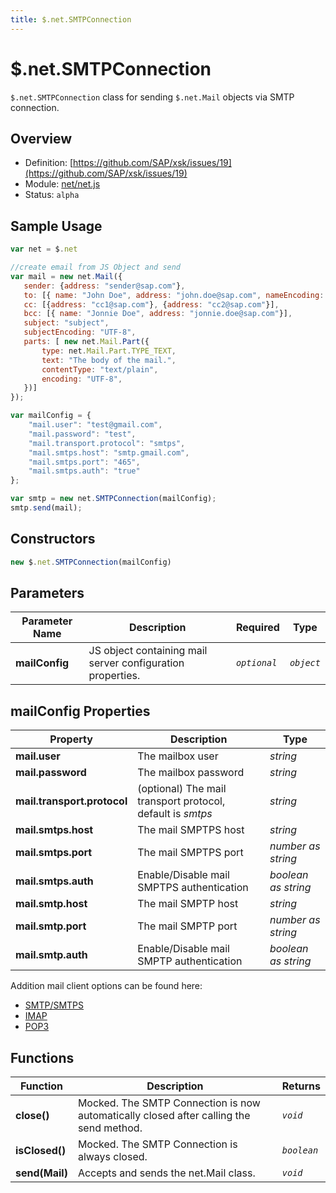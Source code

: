 ```yaml
---
title: $.net.SMTPConnection
---
```


$.net.SMTPConnection
===

`$.net.SMTPConnection` class for sending `$.net.Mail` objects via SMTP connection.

## Overview

- Definition: [https://github.com/SAP/xsk/issues/19](https://github.com/SAP/xsk/issues/19)
- Module: [net/net.js](https://github.com/SAP/xsk/tree/main/modules/api/api-xsjs/src/main/resources/META-INF/dirigible/xsk/net/net.js)
- Status: `alpha`

## Sample Usage

```javascript
var net = $.net

//create email from JS Object and send
var mail = new net.Mail({
   sender: {address: "sender@sap.com"},
   to: [{ name: "John Doe", address: "john.doe@sap.com", nameEncoding: "US-ASCII"}, {name: "Jane Doe", address: "jane.doe@sap.com"}],
   cc: [{address: "cc1@sap.com"}, {address: "cc2@sap.com"}],
   bcc: [{ name: "Jonnie Doe", address: "jonnie.doe@sap.com"}],
   subject: "subject",
   subjectEncoding: "UTF-8",
   parts: [ new net.Mail.Part({
       type: net.Mail.Part.TYPE_TEXT,
       text: "The body of the mail.",
       contentType: "text/plain",
       encoding: "UTF-8",
   })]
});

var mailConfig = {
    "mail.user": "test@gmail.com",
    "mail.password": "test",
    "mail.transport.protocol": "smtps",
    "mail.smtps.host": "smtp.gmail.com",
    "mail.smtps.port": "465",
    "mail.smtps.auth": "true"
};

var smtp = new net.SMTPConnection(mailConfig);
smtp.send(mail);
```
## Constructors

```javascript
new $.net.SMTPConnection(mailConfig)
```

## Parameters

| Parameter Name | Description                                                                                                                                                     | Required     | Type       |
|----------------|-----------------------------------------------------------------------------------------------------------------------------------------------------------------|--------------|------------|
| **mailConfig** | JS object containing mail server configuration properties. | _`optional`_ | _`object`_ |

## mailConfig Properties

Property     | Description | Type
------------ | ----------- | --------
**mail.user**   | The mailbox user | *string*
**mail.password**   | The mailbox password | *string*
**mail.transport.protocol**   | (optional) The mail transport protocol, default is *smtps* | *string*
**mail.smtps.host**   | The mail SMPTPS host | *string*
**mail.smtps.port**   | The mail SMPTPS port | *number as string*
**mail.smtps.auth**   | Enable/Disable mail SMPTPS authentication | *boolean as string*
**mail.smtp.host**   | The mail SMPTP host | *string*
**mail.smtp.port**   | The mail SMPTP port | *number as string*
**mail.smtp.auth**   | Enable/Disable mail SMPTP authentication | *boolean as string*

Addition mail client options can be found here:
- [SMTP/SMTPS](https://javaee.github.io/javamail/docs/api/com/sun/mail/smtp/package-summary.html)
- [IMAP](https://javaee.github.io/javamail/docs/api/com/sun/mail/imap/package-summary.html)
- [POP3](https://javaee.github.io/javamail/docs/api/com/sun/mail/pop3/package-summary.html)

## Functions


| Function       | Description                                                                            | Returns     |
|----------------|----------------------------------------------------------------------------------------|-------------|
| **close()**    | Mocked. The SMTP Connection is now automatically closed after calling the send method. | _`void`_    |
| **isClosed()** | Mocked. The SMTP Connection is always closed.                                          | _`boolean`_ |
| **send(Mail)** | Accepts and sends the net.Mail class.                                                  | _`void`_    |
